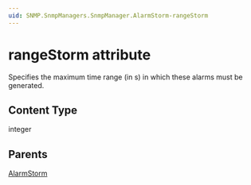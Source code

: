 ```yaml
---
uid: SNMP.SnmpManagers.SnmpManager.AlarmStorm-rangeStorm
---
```


# rangeStorm attribute

Specifies the maximum time range (in s) in which these alarms must be generated.

## Content Type

integer

## Parents

[AlarmStorm](xref:SNMP.SnmpManagers.SnmpManager.AlarmStorm)
